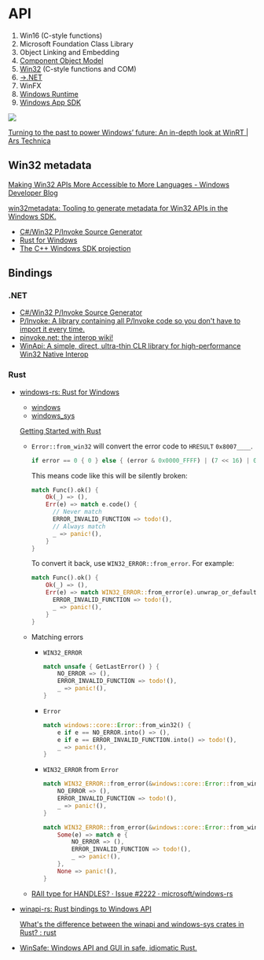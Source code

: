 # API
1. Win16 (C-style functions)
2. Microsoft Foundation Class Library
3. Object Linking and Embedding
4. [Component Object Model](COM/README.md)
5. [Win32](Win32/README.md) (C-style functions and COM)
6. [→.NET](https://github.com/Chaoses-Ib/.NET)
7. WinFX
8. [Windows Runtime](WinRT/README.md)
9. [Windows App SDK](AppSDK/README.md)

![](https://cdn.arstechnica.net/wp-content/uploads/2012/10/winrt.png)

[Turning to the past to power Windows’ future: An in-depth look at WinRT | Ars Technica](https://arstechnica.com/features/2012/10/windows-8-and-winrt-everything-old-is-new-again/)

## Win32 metadata
[Making Win32 APIs More Accessible to More Languages - Windows Developer Blog](https://blogs.windows.com/windowsdeveloper/2021/01/21/making-win32-apis-more-accessible-to-more-languages/)

[win32metadata: Tooling to generate metadata for Win32 APIs in the Windows SDK.](https://github.com/microsoft/win32metadata)
- [C#/Win32 P/Invoke Source Generator](https://github.com/microsoft/CsWin32)
- [Rust for Windows](https://github.com/microsoft/windows-rs)
- [The C++ Windows SDK projection](https://github.com/microsoft/cppwin32)

## Bindings
### .NET
- [C#/Win32 P/Invoke Source Generator](https://github.com/microsoft/CsWin32)
- [P/Invoke: A library containing all P/Invoke code so you don't have to import it every time.](https://github.com/dotnet/pinvoke)
- [pinvoke.net: the interop wiki!](https://pinvoke.net/)
- [WinApi: A simple, direct, ultra-thin CLR library for high-performance Win32 Native Interop](https://github.com/prasannavl/WinApi)

### Rust
- [windows-rs: Rust for Windows](https://github.com/microsoft/windows-rs)
  - [windows](https://microsoft.github.io/windows-docs-rs/doc/windows/)
  - [windows_sys](https://docs.rs/windows-sys/latest/windows_sys/)

  [Getting Started with Rust](https://kennykerr.ca/rust-getting-started/index.html)

  - `Error::from_win32` will convert the error code to `HRESULT` `0x8007____`.

    ```rust
    if error == 0 { 0 } else { (error & 0x0000_FFFF) | (7 << 16) | 0x8000_0000 }
    ```

    This means code like this will be silently broken:
    ```rust
    match Func().ok() {
        Ok(_) => (),
        Err(e) => match e.code() {
          // Never match
          ERROR_INVALID_FUNCTION => todo!(),
          // Always match
          _ => panic!(),
        }
    }
    ```

    To convert it back, use `WIN32_ERROR::from_error`. For example:
    ```rust
    match Func().ok() {
        Ok(_) => (),
        Err(e) => match WIN32_ERROR::from_error(e).unwrap_or_default() {
          ERROR_INVALID_FUNCTION => todo!(),
          _ => panic!(),
        }
    }
    ```

  - Matching errors
    - `WIN32_ERROR`
      ```rust
      match unsafe { GetLastError() } {
          NO_ERROR => (),
          ERROR_INVALID_FUNCTION => todo!(),
          _ => panic!(),
      }
      ```
    - `Error`
      ```rust
      match windows::core::Error::from_win32() {
          e if e == NO_ERROR.into() => (),
          e if e == ERROR_INVALID_FUNCTION.into() => todo!(),
          _ => panic!(),
      }
      ```
    - `WIN32_ERROR` from `Error`
      ```rust
      match WIN32_ERROR::from_error(&windows::core::Error::from_win32()).unwrap() {
          NO_ERROR => (),
          ERROR_INVALID_FUNCTION => todo!(),
          _ => panic!(),
      }
      ```
      ```rust
      match WIN32_ERROR::from_error(&windows::core::Error::from_win32()) {
          Some(e) => match e {
              NO_ERROR => (),
              ERROR_INVALID_FUNCTION => todo!(),
              _ => panic!(),
          },
          None => panic!(),
      }
      ```

  - [RAII type for HANDLES? · Issue #2222 · microsoft/windows-rs](https://github.com/microsoft/windows-rs/issues/2222)

- [winapi-rs: Rust bindings to Windows API](https://github.com/retep998/winapi-rs)

  [What's the difference between the winapi and windows-sys crates in Rust? : rust](https://www.reddit.com/r/rust/comments/12b6c5u/whats_the_difference_between_the_winapi_and/)

- [WinSafe: Windows API and GUI in safe, idiomatic Rust.](https://github.com/rodrigocfd/winsafe)
